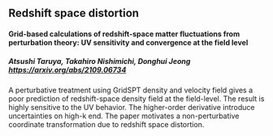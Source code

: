 ## Redshift space distortion

#### Grid-based calculations of redshift-space matter fluctuations from perturbation theory: UV sensitivity and convergence at the field level
##### Atsushi Taruya, Takahiro Nishimichi, Donghui Jeong      https://arxiv.org/abs/2109.06734
A perturbative treatment using GridSPT density and velocity field gives a poor prediction of redshift-space density field at the field-level. The result is highly sensitive to the UV behavior. The higher-order derivative introduce uncertainties on high-k end.
The paper motivates a non-perturbative coordinate transformation due to redshift space distortion.
